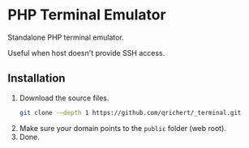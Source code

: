PHP Terminal Emulator
=====================

Standalone PHP terminal emulator.

Useful when host doesn't provide SSH access.

Installation
------------

1. Download the source files.
   ```sh
   git clone -–depth 1 https://github.com/qrichert/_terminal.git
   ```
2. Make sure your domain points to the `public` folder (web root).
3. Done.
